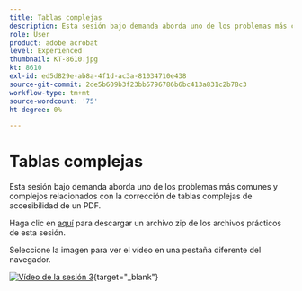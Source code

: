 ```yaml
---
title: Tablas complejas
description: Esta sesión bajo demanda aborda uno de los problemas más comunes y complejos relacionados con la corrección de tablas complejas de accesibilidad de un PDF
role: User
product: adobe acrobat
level: Experienced
thumbnail: KT-8610.jpg
kt: 8610
exl-id: ed5d829e-ab8a-4f1d-ac3a-81034710e438
source-git-commit: 2de5b609b3f23bb5796786b6bc413a831c2b78c3
workflow-type: tm+mt
source-wordcount: '75'
ht-degree: 0%

---
```


# Tablas complejas

Esta sesión bajo demanda aborda uno de los problemas más comunes y complejos relacionados con la corrección de tablas complejas de accesibilidad de un PDF.

Haga clic en [aquí](../assets/accessibilitysession3.zip) para descargar un archivo zip de los archivos prácticos de esta sesión.

Seleccione la imagen para ver el vídeo en una pestaña diferente del navegador.

[![Vídeo de la sesión 3](../assets/Accessibilitysession3_YT.png)](https://youtu.be/kcM_jyHGd6Y){target="_blank"}
